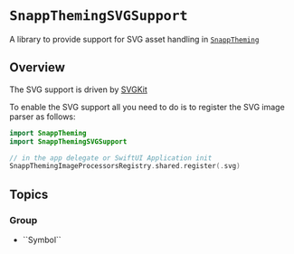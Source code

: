 # ``SnappThemingSVGSupport``

A library to provide support for SVG asset handling in [`SnappTheming`](https://ios-theming.snappmobile.io/documentation/snapptheming)

## Overview

The SVG support is driven by [SVGKit](https://github.com/svgkit/svgkit)

To enable the SVG support all you need to do is to register the SVG image parser as follows:

```swift
import SnappTheming
import SnappThemingSVGSupport

// in the app delegate or SwiftUI Application init
SnappThemingImageProcessorsRegistry.shared.register(.svg)
```

## Topics

### <!--@START_MENU_TOKEN@-->Group<!--@END_MENU_TOKEN@-->

- <!--@START_MENU_TOKEN@-->``Symbol``<!--@END_MENU_TOKEN@-->
